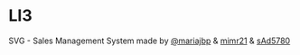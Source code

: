 # LI3

SVG - Sales Management System 
made by [@mariajbp](https://github.com/mariajbp) & [mimr21](https://github.com/mimr21) & [sAd5780](https://github.com/sAd5780)
